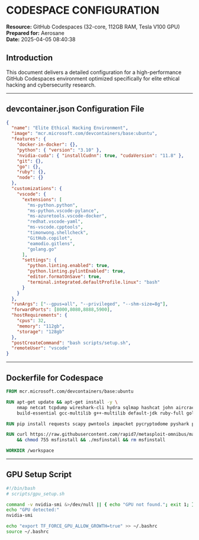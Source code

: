 # CODESPACE CONFIGURATION
**Resource:** GitHub Codespaces (32-core, 112GB RAM, Tesla V100 GPU)  
**Prepared for:** Aerosane  
**Date:** 2025-04-05 08:40:38  

## Introduction

This document delivers a detailed configuration for a high-performance GitHub Codespaces environment optimized specifically for elite ethical hacking and cybersecurity research.

---

## devcontainer.json Configuration File

```json
{
  "name": "Elite Ethical Hacking Environment",
  "image": "mcr.microsoft.com/devcontainers/base:ubuntu",
  "features": {
    "docker-in-docker": {},
    "python": { "version": "3.10" },
    "nvidia-cuda": { "installCudnn": true, "cudaVersion": "11.8" },
    "git": {},
    "go": {},
    "ruby": {},
    "node": {}
  },
  "customizations": {
    "vscode": {
      "extensions": [
        "ms-python.python",
        "ms-python.vscode-pylance",
        "ms-azuretools.vscode-docker",
        "redhat.vscode-yaml",
        "ms-vscode.cpptools",
        "timonwong.shellcheck",
        "GitHub.copilot",
        "eamodio.gitlens",
        "golang.go"
      ],
      "settings": {
        "python.linting.enabled": true,
        "python.linting.pylintEnabled": true,
        "editor.formatOnSave": true,
        "terminal.integrated.defaultProfile.linux": "bash"
      }
    }
  },
  "runArgs": ["--gpus=all", "--privileged", "--shm-size=8g"],
  "forwardPorts": [8000,8080,8888,5900],
  "hostRequirements": {
    "cpus": 32,
    "memory": "112gb",
    "storage": "128gb"
  },
  "postCreateCommand": "bash scripts/setup.sh",
  "remoteUser": "vscode"
}
```

---

## Dockerfile for Codespace

```dockerfile
FROM mcr.microsoft.com/devcontainers/base:ubuntu

RUN apt-get update && apt-get install -y \
    nmap netcat tcpdump wireshark-cli hydra sqlmap hashcat john aircrack-ng curl git vim gdb \
    build-essential gcc-multilib g++-multilib default-jdk ruby-full golang python3-dev radare2

RUN pip install requests scapy pwntools impacket pycryptodome pyshark pytest selenium cryptography numpy boto3 python-dotenv tensorflow torch torchvision pandas jupyterlab

RUN curl https://raw.githubusercontent.com/rapid7/metasploit-omnibus/master/config/templates/metasploit-framework-wrappers/msfupdate.erb > msfinstall \
    && chmod 755 msfinstall && ./msfinstall && rm msfinstall

WORKDIR /workspace
```

---

## GPU Setup Script

```bash
#!/bin/bash
# scripts/gpu_setup.sh

command -v nvidia-smi &>/dev/null || { echo "GPU not found."; exit 1; }
echo "GPU detected:"
nvidia-smi

echo "export TF_FORCE_GPU_ALLOW_GROWTH=true" >> ~/.bashrc
source ~/.bashrc
```